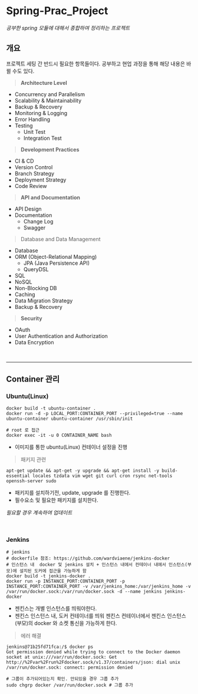 # Spring-Prac_Project

*공부한 spring 모듈에 대해서 종합하여 정리하는 프로젝트*

## 개요

프로젝트 세팅 간 반드시 필요한 항목들이다. 공부하고 현업 과정을 통해 해당 내용은 바뀔 수도 있다.

> **Architecture Level**

- Concurrency and Parallelism
- Scalability & Maintainability
- Backup & Recovery
- Monitoring & Logging
- Error Handling
- Testing
  - Unit Test
  - Integration Test

> **Development Practices**

- CI & CD
- Version Control
- Branch Strategy
- Deployment Strategy
- Code Review

> **API and Documentation**

- API Design
- Documentation
  - Change Log
  - Swagger

> Database and Data Management

- Database
- ORM (Object-Relational Mapping)
  - JPA (Java Persistence API)
  - QueryDSL
- SQL
- NoSQL
- Non-Blocking DB
- Caching
- Data Migration Strategy
- Backup & Recovery

> **Security**

- OAuth
- User Authentication and Authorization
- Data Encryption

<br><hr>

## Container 관리

### Ubuntu(Linux)

```shell
docker build -t ubuntu-container .
docker run -d -p LOCAL_PORT:CONTAINER_PORT --privileged=true --name ubuntu-container ubuntu-container /usr/sbin/init

# root 로 접근
docker exec -it -u 0 CONTAINER_NAME bash
```

- 이미지를 통한 ubuntu(Linux) 컨테이너 설정을 진행

> 패키지 관련

```shell
apt-get update && apt-get -y upgrade && apt-get install -y build-essential locales tzdata vim wget git curl cron rsync net-tools openssh-server sudo
```

- 패키지를 설치하기전, update, upgrade 를 진행한다.
- 필수요소 및 필요한 패키지를 설치한다.

*필요할 경우 계속하여 업데이트*

<br>

### Jenkins

```shell
# jenkins
# dockerfile 참조: https://github.com/wardviaene/jenkins-docker
# 인스턴스 내  docker 및 jenkins 설치 + 인스턴스 내에서 컨테이너 내에서 인스턴스(부모)에 설치된 도커에 접근을 가능하게 함
docker build -t jenkins-docker .
docker run -p INSTANCE_PORT:CONTAINER_PORT -p INSTANCE_PORT:CONTAINER_PORT -v /var/jenkins_home:/var/jenkins_home -v /var/run/docker.sock:/var/run/docker.sock -d --name jenkins jenkins-docker
```

- 젠킨스는 개별 인스턴스를 띄워야한다.
- 젠킨스 인스턴스 내, 도커 컨테이너를 띄워 젠킨스 컨테이너에서 젠킨스 인스턴스(부모)의 docker 와 소켓 통신을 가능하게 한다.

> 에러 해결

```shell
jenkins@71b25fd71fca:/$ docker ps
Got permission denied while trying to connect to the Docker daemon socket at unix:///var/run/docker.sock: Get http://%2Fvar%2Frun%2Fdocker.sock/v1.37/containers/json: dial unix /var/run/docker.sock: connect: permission denied

# 그룹이 추가되어있는지 확인. 안되있을 경우 그룹 추가
sudo chgrp docker /var/run/docker.sock # 그룹 추가
```